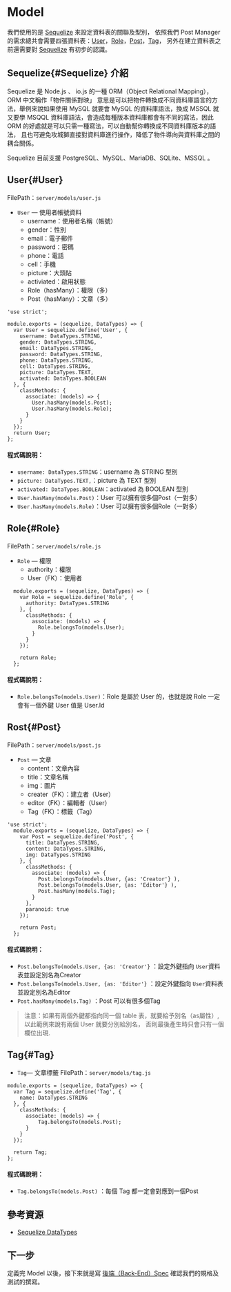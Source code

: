 # Model
我們使用的是 [Sequelize](#Sequelize) 來設定資料表的關聯及型別，
依照我們 Post Manager 的需求總共會需要四張資料表：[User](#User)，[Role](#Role)，[Post](#Post)，[Tag](#Tag)，
另外在建立資料表之前還需要對 [Sequelize](#Sequelize) 有初步的認識。



## Sequelize{#Sequelize} 介紹
Sequelize 是 Node.js 、 io.js 的一種 ORM（Object Relational Mapping），ORM 中文稱作「物件關係對映」
意思是可以把物件轉換成不同資料庫語言的方法，舉例來說如果使用 MySQL 就要會 MySQL 的資料庫語法，換成 MSSQL
就又要學 MSQQL 資料庫語法，會造成每種版本資料庫都會有不同的寫法，因此 ORM 的好處就是可以只需一種寫法，可以自動幫你轉換成不同資料庫版本的語法，
且也可避免攻城獅直接對資料庫進行操作，降低了物件導向與資料庫之間的耦合關係。

Sequelize 目前支援 PostgreSQL、MySQL、MariaDB、SQLite、MSSQL 。



## User{#User}
FilePath：`server/models/user.js`
* `User` — 使用者帳號資料
  + username：使用者名稱（帳號）
  + gender：性別
  + email：電子郵件
  + password：密碼
  + phone：電話
  + cell：手機
  + picture：大頭貼
  + activiated：啟用狀態
  + Role（hasMany）：權限（多）
  + Post（hasMany）：文章（多）

```
'use strict';

module.exports = (sequelize, DataTypes) => {
  var User = sequelize.define('User', {
    username: DataTypes.STRING,
    gender: DataTypes.STRING,
    email: DataTypes.STRING,
    password: DataTypes.STRING,
    phone: DataTypes.STRING,
    cell: DataTypes.STRING,
    picture: DataTypes.TEXT,
    activated: DataTypes.BOOLEAN
  }, {
    classMethods: {
      associate: (models) => {
        User.hasMany(models.Post);
        User.hasMany(models.Role);
      }
    }
  });
  return User;
};
```
#### 程式碼說明：
* `username: DataTypes.STRING`：username 為 STRING 型別
* `picture: DataTypes.TEXT,`：picture 為 TEXT 型別
* `activated: DataTypes.BOOLEAN`：activated 為 BOOLEAN 型別
* `User.hasMany(models.Post)`：User 可以擁有很多個Post（一對多）
* `User.hasMany(models.Role)`：User 可以擁有很多個Role（一對多）

## Role{#Role}
FilePath：`server/models/role.js`
* `Role` — 權限
  + authority：權限
  + User（FK）：使用者

```
  module.exports = (sequelize, DataTypes) => {
    var Role = sequelize.define('Role', {
      authority: DataTypes.STRING
    }, {
      classMethods: {
        associate: (models) => {
          Role.belongsTo(models.User);
        }
      }
    });

    return Role;
  };
```
#### 程式碼說明：
* `Role.belongsTo(models.User)`：Role 是屬於 User 的，也就是說 Role 一定會有一個外鍵 User 值是 User.Id

## Rost{#Post}
FilePath：`server/models/post.js`
* `Post` — 文章
  + content：文章內容
  + title：文章名稱
  + img：圖片
  + creater（FK）：建立者（User）
  + editor（FK）：編輯者（User）
  + Tag（FK）：標籤（Tag）

```
'use strict';
  module.exports = (sequelize, DataTypes) => {
    var Post = sequelize.define('Post', {
      title: DataTypes.STRING,
      content: DataTypes.STRING,
      img: DataTypes.STRING
    }, {
      classMethods: {
        associate: (models) => {
          Post.belongsTo(models.User, {as: 'Creator'} ),
          Post.belongsTo(models.User, {as: 'Editor'} ),
          Post.hasMany(models.Tag);
        }
      },
      paranoid: true
    });

    return Post;
  };
  ```
#### 程式碼說明：
* `Post.belongsTo(models.User, {as: 'Creator'}` ：設定外鍵指向 ```User```資料表並設定別名為Creator
* `Post.belongsTo(models.User, {as: 'Editor'}` ：設定外鍵指向 ```User```資料表並設定別名為Editor
* `Post.hasMany(models.Tag)` ：Post 可以有很多個Tag

> 注意：如果有兩個外鍵都指向同一個 table 表，就要給予別名（as屬性）,以此範例來說有兩個 User 就要分別給別名，
否則最後產生時只會只有一個欄位出現.

## Tag{#Tag}
* `Tag`— 文章標籤
FilePath：`server/models/tag.js`

```
module.exports = (sequelize, DataTypes) => {
  var Tag = sequelize.define('Tag', {
    name: DataTypes.STRING
  }, {
    classMethods: {
      associate: (models) => {
          Tag.belongsTo(models.Post);
      }
    }
  });

  return Tag;
};
```
#### 程式碼說明：
* `Tag.belongsTo(models.Post)` ：每個 Tag 都一定會對應到一個Post

## 參考資源
* [Sequelize DataTypes](http://docs.sequelizejs.com/en/latest/api/datatypes/)

## 下一步
定義完 Model 以後，接下來就是寫 [後端（Back-End）Spec](Spec.md)  確認我們的規格及測試的撰寫。
